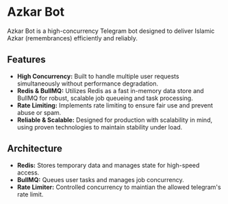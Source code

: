 # Azkar Bot

Azkar Bot is a high-concurrency Telegram bot designed to deliver Islamic Azkar (remembrances) efficiently and reliably.

## Features

- **High Concurrency:** Built to handle multiple user requests simultaneously without performance degradation.
- **Redis & BullMQ:** Utilizes Redis as a fast in-memory data store and BullMQ for robust, scalable job queueing and task processing.
- **Rate Limiting:** Implements rate limiting to ensure fair use and prevent abuse or spam.
- **Reliable & Scalable:** Designed for production with scalability in mind, using proven technologies to maintain stability under load.

## Architecture

- **Redis:** Stores temporary data and manages state for high-speed access.
- **BullMQ:** Queues user tasks and manages job concurrency.
- **Rate Limiter:** Controlled concurrency to maintian the allowed telegram's rate limit.
